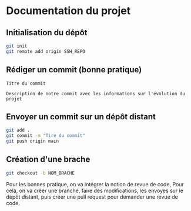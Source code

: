 # Documentation du projet

## Initialisation du dépôt

```bash
git init
git remote add origin SSH_REPO
```

## Rédiger un commit (bonne pratique)

```
Titre du commit

Description de notre commit avec les informations sur l'évolution du projet
```

## Envoyer un commit sur un dépôt distant

```bash
git add .
git commit -m "Tire du commit"
git push origin main
```

## Création d'une brache

```bash
git checkout -b NOM_BRACHE
```

Pour les bonnes pratique, on va intégrer la notion de revue de code, Pour cela, on va créer une branche, faire des modifications, les envoyes sur le dépôt distant, puis créer une pull request pour demander une revue de code.